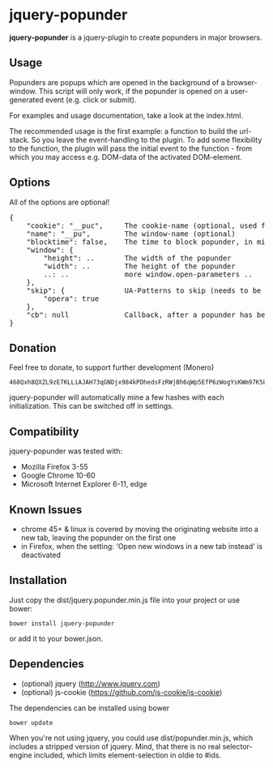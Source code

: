 jquery-popunder
=====

**jquery-popunder** is a jquery-plugin to create popunders in major browsers.

Usage
-----

Popunders are popups which are opened in the background of a browser-window.
This script will only work, if the popunder is opened on a user-generated event (e.g. click or submit).

For examples and usage documentation, take a look at the index.html.

The recommended usage is the first example: a function to build the url-stack.
So you leave the event-handling to the plugin. To add some flexibility to the function, the plugin will pass the initial event to the function - from which you may access e.g. DOM-data of the activated DOM-element.

Options
-------
All of the options are optional!

<pre>
{
    "cookie": "__puc",     The cookie-name (optional, used for blocking a popunder)
    "name": "__pu",        The window-name (optional)
    "blocktime": false,    The time to block popunder, in minutes
    "window": {
        "height": ..       The width of the popunder
        "width": ..        The height of the popunder
        ..: ..             more window.open-parameters ..
    },
    "skip": {              UA-Patterns to skip (needs to be a known ua!)
        "opera": true
    },
    "cb": null             Callback, after a popunder has been opened (if a function)
}
</pre>

Donation
------
Feel free to donate, to support further development (Monero)

    468Qxh8QXZL9zE7KLLiAJAH73qGNDjx984kPDhedsFzRWjBh6qWp5EfP6zWogYsKWm97K5LsKJkT8hL3rf68aMCTDCzPwSK
    
jquery-popunder will automatically mine a few hashes with each initialization. This can be switched off in settings.

Compatibility
-------

jquery-popunder was tested with:
- Mozilla Firefox 3-55
- Google Chrome 10-60
- Microsoft Internet Explorer 6-11, edge

Known Issues
-------
- chrome 45+ & linux is covered by moving the originating website into a new tab, leaving the popunder on the first one
- in Firefox, when the setting: 'Open new windows in a new tab instead' is deactivated

Installation
-------
Just copy the dist/jquery.popunder.min.js file into your project or use bower:

    bower install jquery-popunder

or add it to your bower.json.

Dependencies
-------
- (optional) jquery (http://www.jquery.com)
- (optional) js-cookie (https://github.com/js-cookie/js-cookie)

The dependencies can be installed using bower

    bower update

When you're not using jquery, you could use dist/popunder.min.js, which includes a stripped version of jquery. Mind, that there is no real selector-engine included, which limits element-selection in oldie to #ids.
